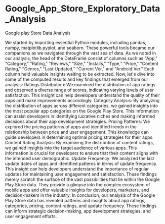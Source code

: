 # Google_App_Store_Exploratory_Data_Analysis
Google play Store Data Analysis

We started by importing essential Python modules, including pandas, numpy, matplotlib.pyplot, and seaborn. These powerful tools became our companions as we navigated through the vast sea of data.
As we noted in our analysis, the head of the DataFrame consist of columns such as "App," "Category," "Rating," "Reviews," "Size," "Installs," "Type," "Price," "Content Rating," "Genres," "Last Updated," "Current Ver," and "Android Ver." Each column held valuable insights waiting to be extracted.
Now, let's dive into some of the computed results and key findings that emerged from our analysis:
Ratings Distribution: We examined the distribution of app ratings and observed a diverse range of scores, indicating varying levels of user satisfaction. This insight can help developers understand the quality of their apps and make improvements accordingly.
Category Analysis: By analyzing the distribution of apps across different categories, we gained insights into the most popular app categories on the Google Play Store. This information can assist developers in identifying lucrative niches and making informed decisions about their app development strategies.
Pricing Patterns: We explored the pricing patterns of apps and identified trends in the relationship between price and user engagement. This knowledge can guide developers in determining optimal pricing strategies for their apps.
Content Rating Analysis: By examining the distribution of content ratings, we gained insights into the target audience of various apps. This information is crucial for developers to ensure that their content aligns with the intended user demographic.
Update Frequency: We analyzed the last update dates of apps and identified patterns in terms of update frequency. This insight can help developers understand the importance of regular updates for maintaining user engagement and satisfaction.
These findings merely scratch the surface of the vast possibilities that lie within the Google Play Store data. They provide a glimpse into the complex ecosystem of mobile apps and offer valuable insights for developers, marketers, and decision-makers in the industry.
In conclusion, our analysis of the Google Play Store data has revealed patterns and insights about app ratings, categories, pricing, content ratings, and update frequency. These findings can inform strategic decision-making, app development strategies, and user engagement efforts.
